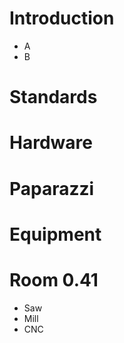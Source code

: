 # Introduction

* A
* B

# Standards

# Hardware

# Paparazzi

# Equipment

# Room 0.41

* Saw
* Mill
* CNC
